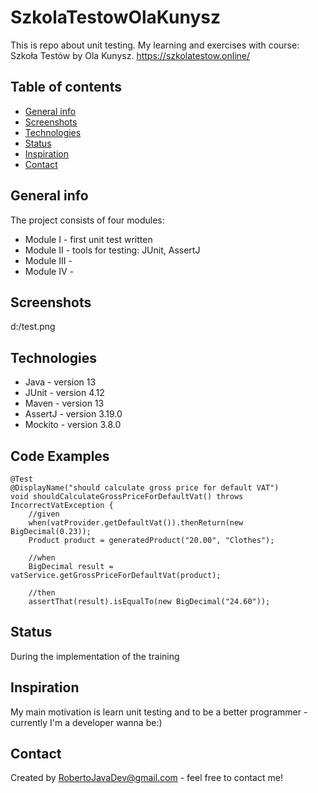 # SzkolaTestowOlaKunysz
This is repo about unit testing. My learning and exercises with course: Szkoła Testów by Ola Kunysz.
https://szkolatestow.online/

## Table of contents
* [General info](#general-info)
* [Screenshots](#screenshots)
* [Technologies](#technologies)
* [Status](#status)
* [Inspiration](#inspiration)
* [Contact](#contact)

## General info
The project consists of four modules:
- Module I - first unit test written
- Module II - tools for testing: JUnit, AssertJ
- Module III - 
- Module IV - 

## Screenshots
d:/test.png

## Technologies
* Java - version 13
* JUnit - version 4.12
* Maven - version 13
* AssertJ - version 3.19.0
* Mockito - version 3.8.0

## Code Examples
    @Test
    @DisplayName("should calculate gross price for default VAT")
    void shouldCalculateGrossPriceForDefaultVat() throws IncorrectVatException {
        //given
        when(vatProvider.getDefaultVat()).thenReturn(new BigDecimal(0.23));
        Product product = generatedProduct("20.00", "Clothes");

        //when
        BigDecimal result = vatService.getGrossPriceForDefaultVat(product);

        //then
        assertThat(result).isEqualTo(new BigDecimal("24.60"));


## Status
During the implementation of the training

## Inspiration
My main motivation is learn unit testing and to be a better programmer - currently I'm a developer wanna be:)

## Contact
Created by RobertoJavaDev@gmail.com - feel free to contact me!
